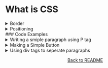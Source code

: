 # What is CSS
<link rel ='stylesheet' href='MyMD.css' type ='text/>
[CSS](https://en.wikipedia.org/wiki/CSS) is a language that allows for maniputlation of style, color and design of documents that utilize markup languages such as HTML and XML. CSS was first released in 1996 and was written by HÃ¥kon (Haw-kon) Wium Lie 

### Terms Used in Tutorial
<details>
<summary>Property</summary>
A property is an aspect of an element that can be set using CSS to change the design of an HTML element. IE: Color, Background Color, Font Size, etc.
</details>
<details>
<summary>Padding</summary>
Padding refers to the space that surrounds an elements content within said element.
</details>
<details>
<summary>Margin</summary>
Margin refers to the space around an element's border.
</details>
<details>
<summary>Border</summary>
The border of an element is the line that surrounds the elements, however while the border isn't always displayed it acts as a framing device for the element.
</details>
<details>
<summary>Positioning</summary>
Positioning refers to the location that a element will be displayed on a screen, as well as whether the element will be able to move on the screen.
</details>
### Code Examples
<details>
    <summary>Writing a smiple paragraph using P tag</summary>
    <pre><code>&lt;p&gt;Lorem ipsum dolor sit amet, consectetur adipiscing elit. Maecenas nec imperdiet nunc, eu dignissim ipsum. Curabitur varius nisl eu arcu pellentesque, sit amet venenatis est mattis. &lt;/p&gt;</code></pre>
    <p>Lorem ipsum dolor sit amet, consectetur adipiscing elit. Maecenas nec imperdiet nunc, eu dignissim ipsum. Curabitur varius nisl eu arcu pellentesque, sit amet venenatis est mattis.</p>
</details>
<details>
    <summary>Making a Simple Button</summary>
    <pre><code>&lt;button type="button" onclick="alert('Hello world!')"&gt;Click Me!&lt;/button&gt;</code></pre>
    <button type="button" onclick="alert('Hello world!')">Click Me!</button>
</details>
<details>
    <summary>Using div tags to seperate paragraphs</summary>
    <pre><code>&lt;div&gt;&lt;p&gt;Informaiton seperated by a divider.&lt;/p&gt;&lt;/div&gt; &lt;div&gt;&lt;p&gt; information seperated from the other using a divider.&lt;/p&gt; &lt;/div&gt;</code></pre>
    <div><p>Information seperated by a divider.</p></div> <div><p>Information seperated form the other using a divider.</p></div> 
</details>
<p align="center"><a href='https://github.com/JusticeGtrrz/FinalProject-DigitalSystems/blob/main/README.md'>Back to README</a></p>
